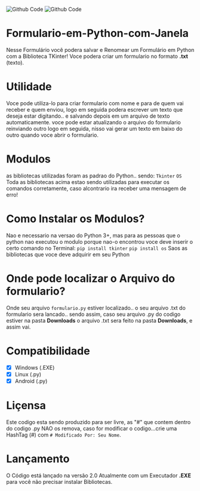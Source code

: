 ![Github Code](https://img.shields.io/static/v1?label=Compatibilidade&message=Android/Windows&color=green)
![Github Code](https://img.shields.io/static/v1?label=Python&message=100%&color=darkblue)
# Formulario-em-Python-com-Janela
Nesse Formulário você podera salvar e Renomear um Formulário em Python com a Biblioteca TKinter!
Voce podera criar um formulario no formato **.txt** (texto).

# Utilidade
Voce pode utiliza-lo para criar formulario com nome e para de quem vai receber e quem enviou, logo em seguida
podera escrever um texto que deseja estar digitando.. e salvando depois em um arquivo de texto automaticamente.
voce pode estar atualizando o arquivo do formulario reinviando outro logo em seguida, nisso vai gerar um texto em baixo do outro quando voce abrir o formulario.

# Modulos
as bibliotecas utilizadas foram as padrao do Python.. sendo:
``Tkinter``
``OS``
Toda as bibliotecas acima estao sendo utilizadas para executar os comandos corretamente, caso alcontrario ira receber uma mensagem de erro!

# Como Instalar os Modulos?

Nao e necessario na versao do Python 3+, mas para as pessoas que o python nao executou o modulo porque nao-o encontrou voce deve inserir
o certo comando no Terminal:
``pip install tkinter``
``pip install os``
Saos as bibliotecas que voce deve adquirir em seu Python

# Onde pode localizar o Arquivo do formulario?
Onde seu arquivo ``formulario.py`` estiver localizado.. o seu arquivo .txt do formulario sera lancado.. sendo assim,
caso seu arquivo .py do codigo estiver na pasta **Downloads** o arquivo .txt sera feito na pasta **Downloads**, e assim vai.

# Compatibilidade
- [x] Windows (.EXE)
- [x] Linux (.py)
- [x] Android (.py)

# Liçensa
Este codigo esta sendo produzido para ser livre, as "#" que contem dentro do codigo .py NAO os remova, caso for modificar o codigo...crie uma HashTag (#) 
com `` # Modificado Por: Seu Nome ``.

# Lançamento
O Código está lançado na versão 2.0 Atualmente com um Executador
**.EXE** para você não precisar instalar Bibliotecas.

